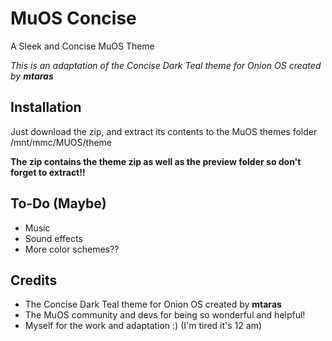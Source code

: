 # MuOS Concise
A Sleek and Concise MuOS Theme

*This is an adaptation of the Concise Dark Teal theme for Onion OS created by **mtaras***

## Installation
Just download the zip, and extract its contents to the MuOS themes folder /mnt/mmc/MUOS/theme

**The zip contains the theme zip as well as the preview folder so don't forget to extract!!**

## To-Do (Maybe)
- Music
- Sound effects
- More color schemes??

## Credits
- The Concise Dark Teal theme for Onion OS created by **mtaras**
- The MuOS community and devs for being so wonderful and helpful!
- Myself for the work and adaptation :) (I'm tired it's 12 am)
